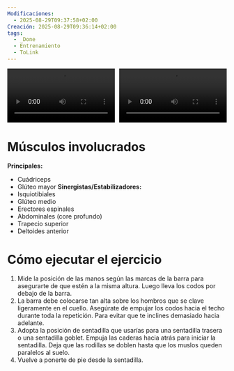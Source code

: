 ```yaml
---
Modificaciones:
  - 2025-08-29T09:37:58+02:00
Creación: 2025-08-29T09:36:14+02:00
tags:
  - _Done
  - Entrenamiento
  - ToLink
---
```


<div style="display: grid; grid-template-columns: 1fr 1fr; gap: 10px; width: 100%;">
  <video src="Barbell-barbell-front-squat-olympic-front.mp4" controls style="width: 100%;"></video>
  <video src="Barbell-barbell-front-squat-olympic-side.mp4" controls style="width: 100%;"></video>
</div>

 # Músculos involucrados
**Principales:**
* Cuádriceps
* Glúteo mayor
**Sinergistas/Estabilizadores:**
* Isquiotibiales
* Glúteo medio
* Erectores espinales
* Abdominales (core profundo)
* Trapecio superior
* Deltoides anterior
 
 # Cómo ejecutar el ejercicio
1. Mide la posición de las manos según las marcas de la barra para asegurarte de que estén a la misma altura. Luego lleva los codos por debajo de la barra.
2. La barra debe colocarse tan alta sobre los hombros que se clave ligeramente en el cuello. Asegúrate de empujar los codos hacia el techo durante toda la repetición. Para evitar que te inclines demasiado hacia adelante.
3. Adopta la posición de sentadilla que usarías para una sentadilla trasera o una sentadilla goblet. Empuja las caderas hacia atrás para iniciar la sentadilla. Deja que las rodillas se doblen hasta que los muslos queden paralelos al suelo.
4. Vuelve a ponerte de pie desde la sentadilla.